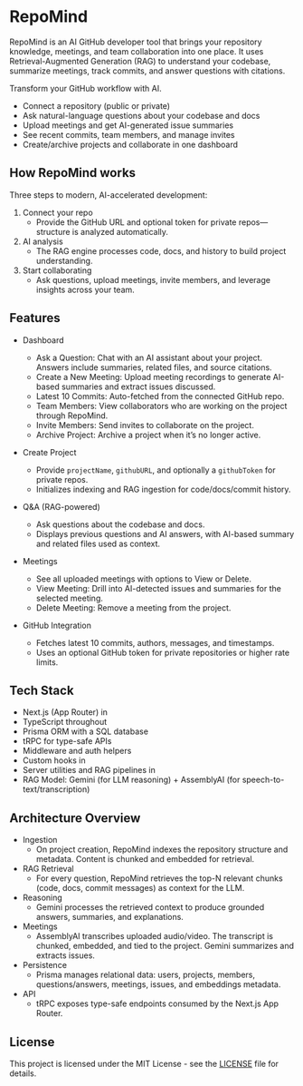 # RepoMind

RepoMind is an AI GitHub developer tool that brings your repository knowledge, meetings, and team collaboration into one place. It uses Retrieval-Augmented Generation (RAG) to understand your codebase, summarize meetings, track commits, and answer questions with citations.

Transform your GitHub workflow with AI.

- Connect a repository (public or private)
- Ask natural-language questions about your codebase and docs
- Upload meetings and get AI-generated issue summaries
- See recent commits, team members, and manage invites
- Create/archive projects and collaborate in one dashboard

## How RepoMind works
Three steps to modern, AI-accelerated development:

1. Connect your repo
    - Provide the GitHub URL and optional token for private repos—structure is analyzed automatically.
2. AI analysis
    - The RAG engine processes code, docs, and history to build project understanding.
3. Start collaborating
    - Ask questions, upload meetings, invite members, and leverage insights across your team.

## Features
- Dashboard
  - Ask a Question: Chat with an AI assistant about your project. Answers include summaries, related files, and source citations.
  - Create a New Meeting: Upload meeting recordings to generate AI-based summaries and extract issues discussed.
  - Latest 10 Commits: Auto-fetched from the connected GitHub repo.
  - Team Members: View collaborators who are working on the project through RepoMind.
  - Invite Members: Send invites to collaborate on the project.
  - Archive Project: Archive a project when it’s no longer active.

- Create Project
  - Provide `projectName`, `githubURL`, and optionally a `githubToken` for private repos.
  - Initializes indexing and RAG ingestion for code/docs/commit history.

- Q&A (RAG-powered)
  - Ask questions about the codebase and docs.
  - Displays previous questions and AI answers, with AI-based summary and related files used as context.

- Meetings
  - See all uploaded meetings with options to View or Delete.
  - View Meeting: Drill into AI-detected issues and summaries for the selected meeting.
  - Delete Meeting: Remove a meeting from the project.

- GitHub Integration
  - Fetches latest 10 commits, authors, messages, and timestamps.
  - Uses an optional GitHub token for private repositories or higher rate limits.

## Tech Stack
- Next.js (App Router) in
- TypeScript throughout 
- Prisma ORM with a SQL database 
- tRPC for type-safe APIs 
- Middleware and auth helpers
- Custom hooks in 
- Server utilities and RAG pipelines in 
- RAG Model: Gemini (for LLM reasoning) + AssemblyAI (for speech-to-text/transcription)

## Architecture Overview
- Ingestion
  - On project creation, RepoMind indexes the repository structure and metadata. Content is chunked and embedded for retrieval.
- RAG Retrieval
  - For every question, RepoMind retrieves the top-N relevant chunks (code, docs, commit messages) as context for the LLM.
- Reasoning
  - Gemini processes the retrieved context to produce grounded answers, summaries, and explanations.
- Meetings
  - AssemblyAI transcribes uploaded audio/video. The transcript is chunked, embedded, and tied to the project. Gemini summarizes and extracts issues.
- Persistence
  - Prisma manages relational data: users, projects, members, questions/answers, meetings, issues, and embeddings metadata.
- API
  - tRPC exposes type-safe endpoints consumed by the Next.js App Router.

## License

This project is licensed under the MIT License - see the [LICENSE](LICENSE) file for details.
